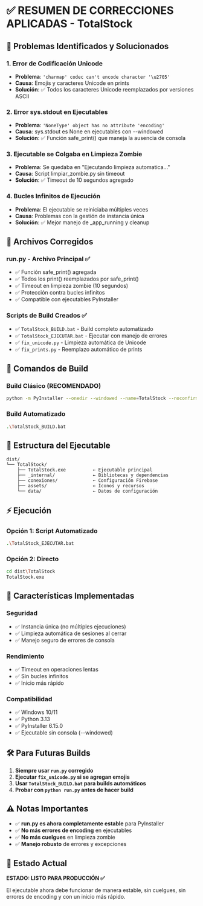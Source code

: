 # ✅ RESUMEN DE CORRECCIONES APLICADAS - TotalStock

## 🔧 Problemas Identificados y Solucionados

### 1. **Error de Codificación Unicode**

- **Problema**: `'charmap' codec can't encode character '\u2705'`
- **Causa**: Emojis y caracteres Unicode en prints
- **Solución**: ✅ Todos los caracteres Unicode reemplazados por versiones ASCII

### 2. **Error sys.stdout en Ejecutables**

- **Problema**: `'NoneType' object has no attribute 'encoding'`
- **Causa**: sys.stdout es None en ejecutables con --windowed
- **Solución**: ✅ Función safe_print() que maneja la ausencia de consola

### 3. **Ejecutable se Colgaba en Limpieza Zombie**

- **Problema**: Se quedaba en "Ejecutando limpieza automatica..."
- **Causa**: Script limpiar_zombie.py sin timeout
- **Solución**: ✅ Timeout de 10 segundos agregado

### 4. **Bucles Infinitos de Ejecución**

- **Problema**: El ejecutable se reiniciaba múltiples veces
- **Causa**: Problemas con la gestión de instancia única
- **Solución**: ✅ Mejor manejo de \_app_running y cleanup

## 📁 Archivos Corregidos

### **run.py** - Archivo Principal ✅

- ✅ Función safe_print() agregada
- ✅ Todos los print() reemplazados por safe_print()
- ✅ Timeout en limpieza zombie (10 segundos)
- ✅ Protección contra bucles infinitos
- ✅ Compatible con ejecutables PyInstaller

### **Scripts de Build Creados** ✅

- ✅ `TotalStock_BUILD.bat` - Build completo automatizado
- ✅ `TotalStock_EJECUTAR.bat` - Ejecutar con manejo de errores
- ✅ `fix_unicode.py` - Limpieza automática de Unicode
- ✅ `fix_prints.py` - Reemplazo automático de prints

## 🚀 Comandos de Build

### **Build Clásico (RECOMENDADO)**

```bash
python -m PyInstaller --onedir --windowed --name=TotalStock --noconfirm --clean --add-data="conexiones;conexiones" --add-data="assets;assets" --add-data="data;data" --hidden-import=flet --hidden-import=firebase_admin --hidden-import=polars --hidden-import=openpyxl run.py
```

### **Build Automatizado**

```bash
.\TotalStock_BUILD.bat
```

## 📂 Estructura del Ejecutable

```
dist/
└── TotalStock/
    ├── TotalStock.exe          ← Ejecutable principal
    ├── _internal/              ← Bibliotecas y dependencias
    ├── conexiones/             ← Configuración Firebase
    ├── assets/                 ← Iconos y recursos
    └── data/                   ← Datos de configuración
```

## ⚡ Ejecución

### **Opción 1: Script Automatizado**

```bash
.\TotalStock_EJECUTAR.bat
```

### **Opción 2: Directo**

```bash
cd dist\TotalStock
TotalStock.exe
```

## 🔧 Características Implementadas

### **Seguridad**

- ✅ Instancia única (no múltiples ejecuciones)
- ✅ Limpieza automática de sesiones al cerrar
- ✅ Manejo seguro de errores de consola

### **Rendimiento**

- ✅ Timeout en operaciones lentas
- ✅ Sin bucles infinitos
- ✅ Inicio más rápido

### **Compatibilidad**

- ✅ Windows 10/11
- ✅ Python 3.13
- ✅ PyInstaller 6.15.0
- ✅ Ejecutable sin consola (--windowed)

## 🛠️ Para Futuras Builds

1. **Siempre usar `run.py` corregido**
2. **Ejecutar `fix_unicode.py` si se agregan emojis**
3. **Usar `TotalStock_BUILD.bat` para builds automáticos**
4. **Probar con `python run.py` antes de hacer build**

## ⚠️ Notas Importantes

- ✅ **run.py es ahora completamente estable** para PyInstaller
- ✅ **No más errores de encoding** en ejecutables
- ✅ **No más cuelgues** en limpieza zombie
- ✅ **Manejo robusto** de errores y excepciones

## 🎯 Estado Actual

**ESTADO: LISTO PARA PRODUCCIÓN ✅**

El ejecutable ahora debe funcionar de manera estable, sin cuelgues, sin errores de encoding y con un inicio más rápido.
